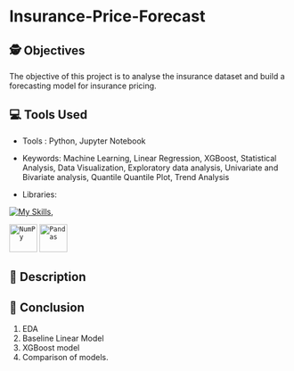 # Insurance-Price-Forecast

## 🕵️ Objectives
The objective of this project is to analyse the insurance dataset and build a forecasting model for insurance pricing. 

## 💻 Tools Used

* Tools : Python, Jupyter Notebook
  
* Keywords: Machine Learning, Linear Regression, XGBoost, Statistical Analysis, Data Visualization, Exploratory data analysis, Univariate and Bivariate analysis, Quantile Quantile Plot, Trend Analysis
  
* Libraries:
<!--   [![My Skills](https://skillicons.dev/icons?i=sklearn,&theme=light)](https://skillicons.dev)
-->
  [![My Skills](https://skillicons.dev/icons?i=sklearn&theme=light)](https://skillicons.dev), <div> <code><img width="50" src="https://github.com/marwin1991/profile-technology-icons/assets/76012086/4ec200c2-acdf-4c42-b419-cd49cba3d09f" alt="NumPy" title="NumPy"/></code> <code><img width="50" src="https://github.com/marwin1991/profile-technology-icons/assets/76012086/24b02d77-2f28-43c7-b5d6-e15e3395851b" alt="Pandas" title="Pandas"/></code> </div>
  
## 📝 Description 

## 🔖 Conclusion
1. EDA
2. Baseline Linear Model
3. XGBoost model
4. Comparison of models.
